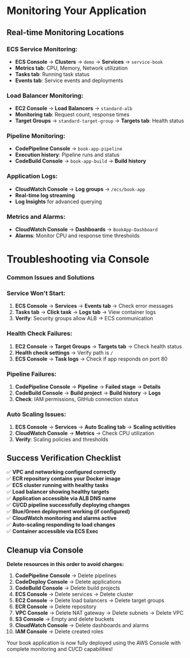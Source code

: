 # Monitoring Your Application

## Real-time Monitoring Locations

### ECS Service Monitoring:
- **ECS Console** → **Clusters** → `demo` → **Services** → `service-book`
- **Metrics tab**: CPU, Memory, Network utilization
- **Tasks tab**: Running task status
- **Events tab**: Service events and deployments

### Load Balancer Monitoring:
- **EC2 Console** → **Load Balancers** → `standard-alb`
- **Monitoring tab**: Request count, response times
- **Target Groups** → `standard-target-group` → **Targets tab**: Health status

### Pipeline Monitoring:
- **CodePipeline Console** → `book-app-pipeline`
- **Execution history**: Pipeline runs and status
- **CodeBuild Console** → `book-app-build` → **Build history**

### Application Logs:
- **CloudWatch Console** → **Log groups** → `/ecs/book-app`
- **Real-time log streaming**
- **Log Insights** for advanced querying

### Metrics and Alarms:
- **CloudWatch Console** → **Dashboards** → `BookApp-Dashboard`
- **Alarms**: Monitor CPU and response time thresholds

# Troubleshooting via Console

### Common Issues and Solutions

### Service Won't Start:
1. **ECS Console** → **Services** → **Events tab** → Check error messages
2. **Tasks tab** → **Click task** → **Logs tab** → View container logs
3. **Verify**: Security groups allow ALB → ECS communication

### Health Check Failures:
1. **EC2 Console** → **Target Groups** → **Targets tab** → Check health status
2. **Health check settings** → Verify path is `/`
3. **ECS Console** → **Task logs** → Check if app responds on port 80

### Pipeline Failures:
1. **CodePipeline Console** → **Pipeline** → **Failed stage** → **Details**
2. **CodeBuild Console** → **Build project** → **Build history** → **Logs**
3. **Check**: IAM permissions, GitHub connection status

### Auto Scaling Issues:
1. **ECS Console** → **Services** → **Auto Scaling tab** → **Scaling activities**
2. **CloudWatch Console** → **Metrics** → Check CPU utilization
3. **Verify**: Scaling policies and thresholds

## Success Verification Checklist

✅ **VPC and networking configured correctly**  
✅ **ECR repository contains your Docker image**  
✅ **ECS cluster running with healthy tasks**  
✅ **Load balancer showing healthy targets**  
✅ **Application accessible via ALB DNS name**  
✅ **CI/CD pipeline successfully deploying changes**  
✅ **Blue/Green deployment working (if configured)**  
✅ **CloudWatch monitoring and alarms active**  
✅ **Auto-scaling responding to load changes**  
✅ **Container accessible via ECS Exec**  

## Cleanup via Console

**Delete resources in this order to avoid charges:**

1. **CodePipeline Console** → Delete pipelines
2. **CodeDeploy Console** → Delete applications
3. **CodeBuild Console** → Delete build projects
4. **ECS Console** → Delete services → Delete cluster
5. **EC2 Console** → Delete load balancers → Delete target groups
6. **ECR Console** → Delete repository
7. **VPC Console** → Delete NAT gateway → Delete subnets → Delete VPC
8. **S3 Console** → Empty and delete buckets
9. **CloudWatch Console** → Delete dashboards and alarms
10. **IAM Console** → Delete created roles

Your book application is now fully deployed using the AWS Console with complete monitoring and CI/CD capabilities!
